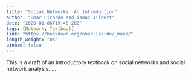 ```yaml
---
title: "Social Networks: An Introduction"
author: "Omar Lizardo and Isaac Jilbert"
date: "2020-01-06T19:48:20Z"
tags: [Network, Textbook]
link: "https://bookdown.org/omarlizardo/_main/"
length_weight: "0%"
pinned: false
---
```


This is a draft of an introductory textbook on social networks and social network analysis. ...
